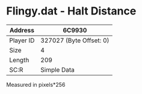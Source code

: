 
#  Flingy.dat - Halt Distance
Address   | 6C9930
----------|-------------
Player ID | 327027 (Byte Offset: 0)
Size 	  | 4
Length 	  | 209
SC:R      | Simple Data

Measured in pixels*256
